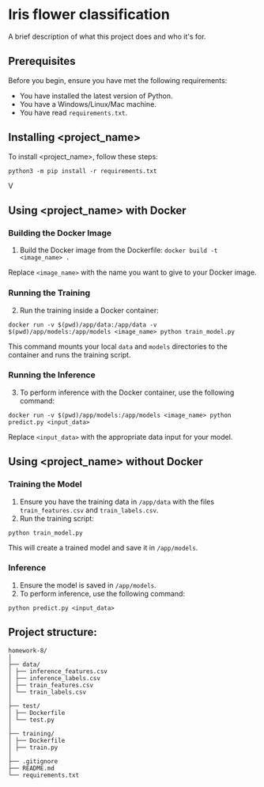 # Iris flower classification

A brief description of what this project does and who it's for.

## Prerequisites

Before you begin, ensure you have met the following requirements:
* You have installed the latest version of Python.
* You have a Windows/Linux/Mac machine.
* You have read `requirements.txt`.

## Installing <project_name>

To install <project_name>, follow these steps:

`python3 -m pip install -r requirements.txt`


V
## Using <project_name> with Docker

### Building the Docker Image

1. Build the Docker image from the Dockerfile:
`docker build -t <image_name> .`

Replace `<image_name>` with the name you want to give to your Docker image.

### Running the Training

2. Run the training inside a Docker container:

`docker run -v $(pwd)/app/data:/app/data -v $(pwd)/app/models:/app/models <image_name> python train_model.py`

This command mounts your local `data` and `models` directories to the container and runs the training script.

### Running the Inference

3. To perform inference with the Docker container, use the following command:

`docker run -v $(pwd)/app/models:/app/models <image_name> python predict.py <input_data>`


Replace `<input_data>` with the appropriate data input for your model.

## Using <project_name> without Docker

### Training the Model

1. Ensure you have the training data in `/app/data` with the files `train_features.csv` and `train_labels.csv`.
2. Run the training script:

`python train_model.py`

This will create a trained model and save it in `/app/models`.

### Inference

1. Ensure the model is saved in `/app/models`.
2. To perform inference, use the following command:

`python predict.py <input_data>`


## Project structure:


```
homework-8/
│
├── data/
│ ├── inference_features.csv
│ ├── inference_labels.csv
│ ├── train_features.csv
│ └── train_labels.csv
│
├── test/
│ ├── Dockerfile
│ └── test.py
│
├── training/
│ ├── Dockerfile
│ ├── train.py
│
├── .gitignore
├── README.md
└── requirements.txt
```